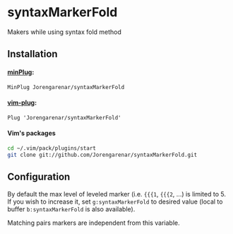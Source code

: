 syntaxMarkerFold
================

Makers while using syntax fold method

## Installation

#### [minPlug](https://github.com/Jorengarenar/minPlug):
```vim
MinPlug Jorengarenar/syntaxMarkerFold
```

#### [vim-plug](https://github.com/junegunn/vim-plug):
```vim
Plug 'Jorengarenar/syntaxMarkerFold'
```

#### Vim's packages
```bash
cd ~/.vim/pack/plugins/start
git clone git://github.com/Jorengarenar/syntaxMarkerFold.git
```

## Configuration

By default the max level of leveled marker (i.e. `{{{1`, `{{{2`, ...) is limited
to 5. If you wish to increase it, set `g:syntaxMarkerFold` to desired value
(local to buffer `b:syntaxMarkerFold` is also available).

Matching pairs markers are independent from this variable.
